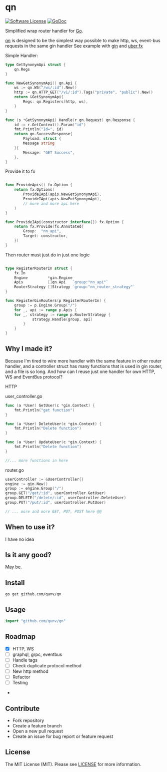 # qn

[![Software License](https://img.shields.io/badge/license-MIT-brightgreen.svg?style=flat-square)](LICENSE)
[![GoDoc](https://img.shields.io/badge/godoc-reference-blue.svg?style=flat-square)](https://godoc.org/github.com/qunv/qn)

Simplified wrap router handler for [Go](http://www.golang.org).

[qn](https://github.com/qunv/qn) is designed to be the simplest way possible to make http, ws, event-bus requests in the
same gin handler
See example with [gin](https://github.com/gin-gonic/gin) and [uber fx](https://github.com/uber-go/fx)

Simple Handler:

```go
type GetSynonymApi struct {
    qn.Regs
}

func NewGetSynonymApi() qn.Api {
    ws := qn.WS("/ws/:id").New()
    http := qn.HTTP_GET("/v1/:id").Tags("private", "public").New()
    return &GetSynonymApi{
        Regs: qn.Registers(http, ws),
    }
}

func (s *GetSynonymApi) Handle(r qn.Request) qn.Response {
    id := r.GetContext().Param("id")
    fmt.Println("Id=", id)
    return qn.SuccessResponse{
        Payload: struct {
        Message string
    }{
        Message: "GET Success",
    },
}
```

Provide it to fx

```go

func ProvideApis() fx.Option {
    return fx.Options(
        ProvideIApi(apis.NewGetSynonymApi),
        ProvideIApi(apis.NewPutSynonymApi),
		// more and more api here
    )
}

func ProvideIApi(constructor interface{}) fx.Option {
    return fx.Provide(fx.Annotated{
        Group:  "nn_api",
        Target: constructor,
    })
}
```

Then router must just do in just one logic

```go

type RegisterRouterIn struct {
    fx.In
    Engine         *gin.Engine
    Apis           []qn.Api   `group:"nn_api"`
    RouterStrategy []Strategy `group:"nn_router_strategy"`
}

func RegisterGinRouters(p RegisterRouterIn) {
    group := p.Engine.Group("/")
    for _, api := range p.Apis {
	for _, strategy := range p.RouterStrategy {
            strategy.Handle(group, api)
        }
    }
}
```

## Why I made it?

Because I'm tired to wire more handler with the same feature in other router handler, and a controller struct has many
functions that is used in gin router, and a file is so long.
And how can I reuse just one handler for own HTTP, WS and EventBus protocol?

HTTP

user_controller.go

```go
func (a *User) GetUser(c *gin.Context) {
	fmt.Println("get function")
}

func (a *User) DeleteUser(c *gin.Context) {
    fmt.Println("Delete function")
}

func (a *User) UpdateUser(c *gin.Context) {
    fmt.Println("Delete function")
}

//... more functions in here
```

router.go

```go
userController := &UserController{}
engine := gin.New()
group := engine.Group("/")
group.GET("/get/:id", userController.GetUser)
group.DELETE("/delete/:id", userController.DeleteUser)
group.PUT("/put/:id", userController.PutUser)

// ... more and more GET, PUT, POST here @@
```

## When to use it?

I have no idea

## Is it any good?

[May be](https://news.ycombinator.com/item?id=3067434).

## Install

```shell
go get github.com/qunv/qn
```

## Usage

```go
import "github.com/qunv/qn"
```

## Roadmap
- [X] HTTP, WS
- [ ] graphql, grpc, eventbus
- [ ] Handle tags
- [ ] Check duplicate protocol method 
- [ ] New http method
- [ ] Refactor 
- [ ] Testing
- 
## Contribute
- Fork repository
- Create a feature branch
- Open a new pull request
- Create an issue for bug report or feature request

## License
The MIT License (MIT). Please see [LICENSE](LICENSE) for more information.

